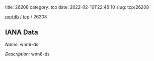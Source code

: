 title: 26208
category: tcp
date: 2022-02-10T22:46:10
slug: tcp/26208

[portdb](/) / [tcp](/category/tcp.html) / 26208


## IANA Data

_Name:_ wnn6-ds

_Description:_ wnn6-ds

